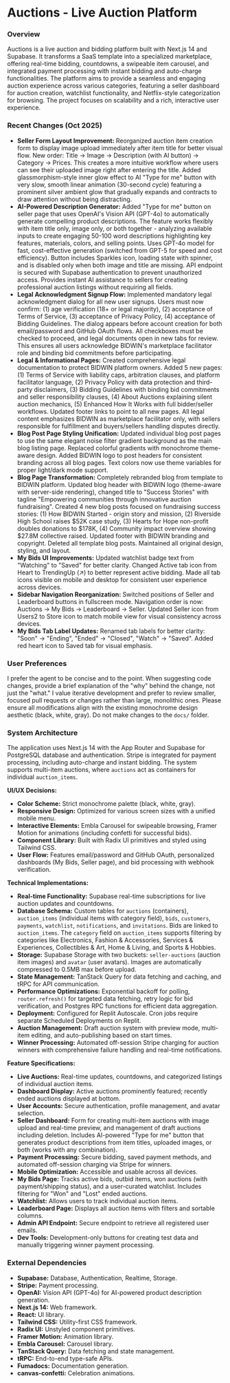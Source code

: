# Auctions - Live Auction Platform

### Overview
Auctions is a live auction and bidding platform built with Next.js 14 and Supabase. It transforms a SaaS template into a specialized marketplace, offering real-time bidding, countdowns, a swipeable item carousel, and integrated payment processing with instant bidding and auto-charge functionalities. The platform aims to provide a seamless and engaging auction experience across various categories, featuring a seller dashboard for auction creation, watchlist functionality, and Netflix-style categorization for browsing. The project focuses on scalability and a rich, interactive user experience.

### Recent Changes (Oct 2025)
- **Seller Form Layout Improvement:** Reorganized auction item creation form to display image upload immediately after item title for better visual flow. New order: Title → Image → Description (with AI button) → Category → Prices. This creates a more intuitive workflow where users can see their uploaded image right after entering the title. Added glassmorphism-style inner glow effect to AI "Type for me" button with very slow, smooth linear animation (30-second cycle) featuring a prominent silver ambient glow that gradually expands and contracts to draw attention without being distracting.
- **AI-Powered Description Generator:** Added "Type for me" button on seller page that uses OpenAI's Vision API (GPT-4o) to automatically generate compelling product descriptions. The feature works flexibly with item title only, image only, or both together - analyzing available inputs to create engaging 50-100 word descriptions highlighting key features, materials, colors, and selling points. Uses GPT-4o model for fast, cost-effective generation (switched from GPT-5 for speed and cost efficiency). Button includes Sparkles icon, loading state with spinner, and is disabled only when both image and title are missing. API endpoint is secured with Supabase authentication to prevent unauthorized access. Provides instant AI assistance to sellers for creating professional auction listings without requiring all fields.
- **Legal Acknowledgment Signup Flow:** Implemented mandatory legal acknowledgment dialog for all new user signups. Users must now confirm: (1) age verification (18+ or legal majority), (2) acceptance of Terms of Service, (3) acceptance of Privacy Policy, (4) acceptance of Bidding Guidelines. The dialog appears before account creation for both email/password and GitHub OAuth flows. All checkboxes must be checked to proceed, and legal documents open in new tabs for review. This ensures all users acknowledge BIDWIN's marketplace facilitator role and binding bid commitments before participating.
- **Legal & Informational Pages:** Created comprehensive legal documentation to protect BIDWIN platform owners. Added 5 new pages: (1) Terms of Service with liability caps, arbitration clauses, and platform facilitator language, (2) Privacy Policy with data protection and third-party disclaimers, (3) Bidding Guidelines with binding bid commitments and seller responsibility clauses, (4) About Auctions explaining silent auction mechanics, (5) Enhanced How It Works with full bidder/seller workflows. Updated footer links to point to all new pages. All legal content emphasizes BIDWIN as marketplace facilitator only, with sellers responsible for fulfillment and buyers/sellers handling disputes directly.
- **Blog Post Page Styling Unification:** Updated individual blog post pages to use the same elegant noise filter gradient background as the main blog listing page. Replaced colorful gradients with monochrome theme-aware design. Added BIDWIN logo to post headers for consistent branding across all blog pages. Text colors now use theme variables for proper light/dark mode support.
- **Blog Page Transformation:** Completely rebranded blog from template to BIDWIN platform. Updated blog header with BIDWIN logo (theme-aware with server-side rendering), changed title to "Success Stories" with tagline "Empowering communities through innovative auction fundraising". Created 4 new blog posts focused on fundraising success stories: (1) How BIDWIN Started - origin story and mission, (2) Riverside High School raises $52K case study, (3) Hearts for Hope non-profit doubles donations to $178K, (4) Community impact overview showing $27.8M collective raised. Updated footer with BIDWIN branding and copyright. Deleted all template blog posts. Maintained all original design, styling, and layout.
- **My Bids UI Improvements:** Updated watchlist badge text from "Watching" to "Saved" for better clarity. Changed Active tab icon from Heart to TrendingUp (↗) to better represent active bidding. Made all tab icons visible on mobile and desktop for consistent user experience across devices.
- **Sidebar Navigation Reorganization:** Switched positions of Seller and Leaderboard buttons in fullscreen mode. Navigation order is now: Auctions → My Bids → Leaderboard → Seller. Updated Seller icon from Users2 to Store icon to match mobile view for visual consistency across devices.
- **My Bids Tab Label Updates:** Renamed tab labels for better clarity: "Soon" → "Ending", "Ended" → "Closed", "Watch" → "Saved". Added red heart icon to Saved tab for visual emphasis.

### User Preferences
I prefer the agent to be concise and to the point. When suggesting code changes, provide a brief explanation of the "why" behind the change, not just the "what." I value iterative development and prefer to review smaller, focused pull requests or changes rather than large, monolithic ones. Please ensure all modifications align with the existing monochrome design aesthetic (black, white, gray). Do not make changes to the `docs/` folder.

### System Architecture
The application uses Next.js 14 with the App Router and Supabase for PostgreSQL database and authentication. Stripe is integrated for payment processing, including auto-charge and instant bidding. The system supports multi-item auctions, where `auctions` act as containers for individual `auction_items`.

**UI/UX Decisions:**
- **Color Scheme:** Strict monochrome palette (black, white, gray).
- **Responsive Design:** Optimized for various screen sizes with a unified mobile menu.
- **Interactive Elements:** Embla Carousel for swipeable browsing, Framer Motion for animations (including confetti for successful bids).
- **Component Library:** Built with Radix UI primitives and styled using Tailwind CSS.
- **User Flow:** Features email/password and GitHub OAuth, personalized dashboards (My Bids, Seller page), and bid processing with webhook verification.

**Technical Implementations:**
- **Real-time Functionality:** Supabase real-time subscriptions for live auction updates and countdowns.
- **Database Schema:** Custom tables for `auctions` (containers), `auction_items` (individual items with category field), `bids`, `customers`, `payments`, `watchlist`, `notifications`, and `invitations`. Bids are linked to `auction_items`. The `category` field on `auction_items` supports filtering by categories like Electronics, Fashion & Accessories, Services & Experiences, Collectibles & Art, Home & Living, and Sports & Hobbies.
- **Storage:** Supabase Storage with two buckets: `seller-auctions` (auction item images) and `avatar` (user avatars). Images are automatically compressed to 0.5MB max before upload.
- **State Management:** TanStack Query for data fetching and caching, and tRPC for API communication.
- **Performance Optimizations:** Exponential backoff for polling, `router.refresh()` for targeted data fetching, retry logic for bid verification, and Postgres RPC functions for efficient data aggregation.
- **Deployment:** Configured for Replit Autoscale. Cron jobs require separate Scheduled Deployments on Replit.
- **Auction Management:** Draft auction system with preview mode, multi-item editing, and auto-publishing based on start times.
- **Winner Processing:** Automated off-session Stripe charging for auction winners with comprehensive failure handling and real-time notifications.

**Feature Specifications:**
- **Live Auctions:** Real-time updates, countdowns, and categorized listings of individual auction items.
- **Dashboard Display:** Active auctions prominently featured; recently ended auctions displayed at bottom.
- **User Accounts:** Secure authentication, profile management, and avatar selection.
- **Seller Dashboard:** Form for creating multi-item auctions with image upload and real-time preview, and management of draft auctions including deletion. Includes AI-powered "Type for me" button that generates product descriptions from item titles, uploaded images, or both (works with any combination).
- **Payment Processing:** Secure bidding, saved payment methods, and automated off-session charging via Stripe for winners.
- **Mobile Optimization:** Accessible and usable across all devices.
- **My Bids Page:** Tracks active bids, outbid items, won auctions (with payment/shipping status), and a user-curated watchlist. Includes filtering for "Won" and "Lost" ended auctions.
- **Watchlist:** Allows users to track individual auction items.
- **Leaderboard Page:** Displays all auction items with filters and sortable columns.
- **Admin API Endpoint:** Secure endpoint to retrieve all registered user emails.
- **Dev Tools:** Development-only buttons for creating test data and manually triggering winner payment processing.

### External Dependencies
- **Supabase:** Database, Authentication, Realtime, Storage.
- **Stripe:** Payment processing.
- **OpenAI:** Vision API (GPT-4o) for AI-powered product description generation.
- **Next.js 14:** Web framework.
- **React:** UI library.
- **Tailwind CSS:** Utility-first CSS framework.
- **Radix UI:** Unstyled component primitives.
- **Framer Motion:** Animation library.
- **Embla Carousel:** Carousel library.
- **TanStack Query:** Data fetching and state management.
- **tRPC:** End-to-end type-safe APIs.
- **Fumadocs:** Documentation generation.
- **canvas-confetti:** Celebration animations.